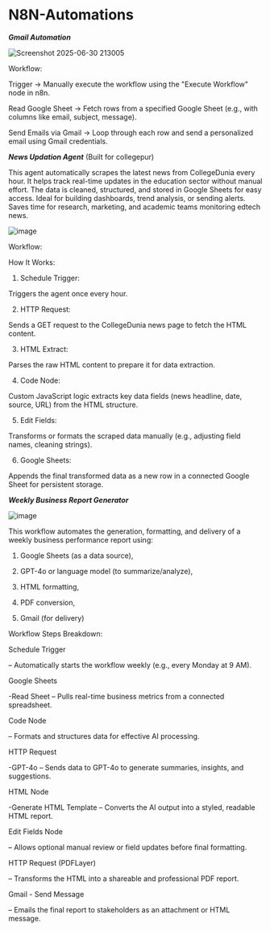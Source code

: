 # N8N-Automations


***Gmail Automation***

![Screenshot 2025-06-30 213005](https://github.com/user-attachments/assets/c1c83030-2ae6-4013-9304-c3a7db835b12)

Workflow:

Trigger
→ Manually execute the workflow using the "Execute Workflow" node in n8n.

Read Google Sheet
→ Fetch rows from a specified Google Sheet (e.g., with columns like email, subject, message).

Send Emails via Gmail
→ Loop through each row and send a personalized email using Gmail credentials.






***News Updation Agent***
(Built for collegepur)


This agent automatically scrapes the latest news from CollegeDunia every hour.
It helps track real-time updates in the education sector without manual effort.
The data is cleaned, structured, and stored in Google Sheets for easy access.
Ideal for building dashboards, trend analysis, or sending alerts.
Saves time for research, marketing, and academic teams monitoring edtech news.


![image](https://github.com/user-attachments/assets/16447e06-0b6d-4e3b-a5d6-71bd3c06cb40)


Workflow:

How It Works:
1) Schedule Trigger:

Triggers the agent once every hour.

2) HTTP Request:

Sends a GET request to the CollegeDunia news page to fetch the HTML content.

3) HTML Extract:

Parses the raw HTML content to prepare it for data extraction.

4) Code Node:

Custom JavaScript logic extracts key data fields (news headline, date, source, URL) from the HTML structure.

5) Edit Fields:

Transforms or formats the scraped data manually (e.g., adjusting field names, cleaning strings).

6) Google Sheets:

Appends the final transformed data as a new row in a connected Google Sheet for persistent storage.










***Weekly Business Report Generator***






![image](https://github.com/user-attachments/assets/7722d878-0a0b-4481-8e98-a1f1c0ec252f)




This workflow automates the generation, formatting, and delivery of a weekly business performance report using:

1) Google Sheets (as a data source),

2) GPT-4o or language model (to summarize/analyze),

3) HTML formatting,

4) PDF conversion,

5) Gmail (for delivery)

Workflow Steps Breakdown:

Schedule Trigger 

– Automatically starts the workflow weekly (e.g., every Monday at 9 AM).

Google Sheets 

-Read Sheet – Pulls real-time business metrics from a connected spreadsheet.

Code Node 

– Formats and structures data for effective AI processing.

HTTP Request 

-GPT-4o – Sends data to GPT-4o to generate summaries, insights, and suggestions.

HTML Node

-Generate HTML Template – Converts the AI output into a styled, readable HTML report.

Edit Fields Node 

– Allows optional manual review or field updates before final formatting.

HTTP Request (PDFLayer) 

– Transforms the HTML into a shareable and professional PDF report.

Gmail - Send Message

– Emails the final report to stakeholders as an attachment or HTML message.










